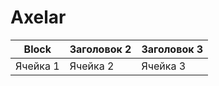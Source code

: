 # Axelar

| Block | Заголовок 2 | Заголовок 3 |
| ----------- | ----------- | ----------- |
| Ячейка 1    |  Ячейка 2   |  Ячейка 3   |

